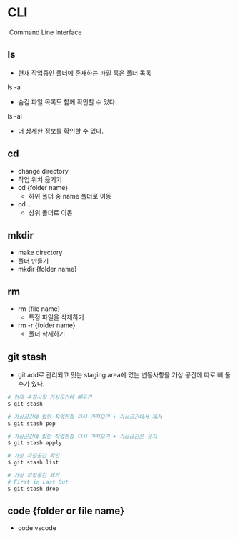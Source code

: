# CLI

​	Command Line Interface



## ls

- 현재 작업중인 폴더에 존재하는 파일 혹은 폴더 목록

ls -a 

- 숨김 파일 목록도 함께 확인할 수 있다.

ls -al

- 더 상세한 정보를 확인할 수 있다.



## cd

- change directory
- 작업 위치 옮기기
- cd {folder name}
  - 하위 폴더 중 name 폴더로 이동
- cd ..
  - 상위 폴더로 이동



## mkdir

- make directory
- 폴더 만들기
- mkdir {folder name}



## rm

- rm {file name}
  - 특정 파일을 삭제하기
- rm -r {folder name}
  - 폴더 삭제하기



## git stash

- git add로 관리되고 잇는 staging area에 있는 변동사항을 가상 공간에 따로 빼 둘수가 있다.

```bash
# 현재 수정사항 가상공간에 빼두기
$ git stash

# 가상공간에 있던 작업현황 다시 가져오기 + 가상공간에서 제거
$ git stash pop

# 가상곤간에 있던 작업현황 다시 가져오기 + 가상공간은 유지
$ git stash apply

# 가상 저장공간 확인
$ git stash list

# 가상 저장공간 제거
# First in Last Out
$ git stash drop
```



## code {folder or file name}

- code vscode